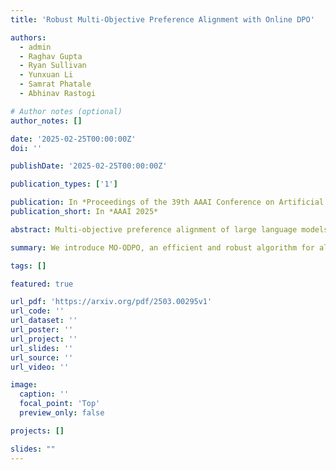 ```yaml
---
title: 'Robust Multi-Objective Preference Alignment with Online DPO'

authors:
  - admin
  - Raghav Gupta
  - Ryan Sullivan
  - Yunxuan Li
  - Samrat Phatale
  - Abhinav Rastogi

# Author notes (optional)
author_notes: []

date: '2025-02-25T00:00:00Z'
doi: ''

publishDate: '2025-02-25T00:00:00Z'

publication_types: ['1']

publication: In *Proceedings of the 39th AAAI Conference on Artificial Intelligence*
publication_short: In *AAAI 2025*

abstract: Multi-objective preference alignment of large language models (LLMs) is critical for developing AI systems that are more configurable, personalizable, helpful, and safe. However, optimizing model outputs to satisfy diverse objectives with variable weights at inference time for truly personalized models presents a significant challenge. Existing approaches are either computationally expensive to train or do not sufficiently steer model behaviors. This paper introduces the Multi-Objective Online DPO (MO-ODPO) algorithm, designed to robustly and efficiently align model behaviors with multiple, potentially conflicting human preferences. Our approach incorporates a prompt conditioning mechanism, allowing us to train a single preference-conditional policy that can adapt to new preference combinations at inference. Experiments on two popular benchmarks show that MO-ODPO Pareto-dominates existing baselines while providing excellent inference-time steerability between diverse objectives.

summary: We introduce MO-ODPO, an efficient and robust algorithm for aligning large language models with multiple conflicting preferences, allowing flexible steerability at inference.

tags: []

featured: true

url_pdf: 'https://arxiv.org/pdf/2503.00295v1'
url_code: ''
url_dataset: ''
url_poster: ''
url_project: ''
url_slides: ''
url_source: ''
url_video: ''

image:
  caption: ''
  focal_point: 'Top'
  preview_only: false

projects: []

slides: ""
---
```


